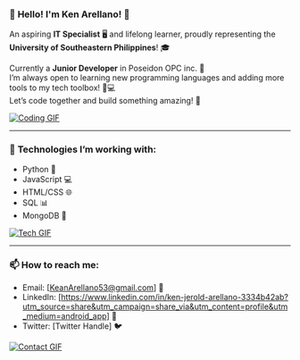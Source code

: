 
### 🎉 **Hello! I'm Ken Arellano!** 🎉  
An aspiring **IT Specialist** 🖥️ and lifelong learner, proudly representing the **University of Southeastern Philippines**! 🎓

Currently a **Junior Developer** in Poseidon OPC inc. 💼  
I’m always open to learning new programming languages and adding more tools to my tech toolbox! 🔧💻  
Let’s code together and build something amazing! 🚀

[![Coding GIF](https://media.giphy.com/media/YvYy1dtfUzLJm/200.gif)](https://github.com)

---

### 🔧 **Technologies I’m working with:**  
- Python 🐍
- JavaScript 💻
- HTML/CSS 🌐
- SQL 📊
- MongoDB 🍃
  

[![Tech GIF](https://media.giphy.com/media/xT0xezQ9xIdkBjpLw0/giphy.gif)](https://www.github.com)

---

### 📫 **How to reach me:**  
- Email: [KeanArellano53@gmail.com] 📧  
- LinkedIn: [https://www.linkedin.com/in/ken-jerold-arellano-3334b42ab?utm_source=share&utm_campaign=share_via&utm_content=profile&utm_medium=android_app] 🔗  
- Twitter: [Twitter Handle] 🐦  

[![Contact GIF](https://media.giphy.com/media/8fnzZoa9JkZ1y/giphy.gif)](https://github.com)

